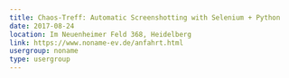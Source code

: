 ```yaml
---
title: Chaos-Treff: Automatic Screenshotting with Selenium + Python
date: 2017-08-24
location: Im Neuenheimer Feld 368, Heidelberg
link: https://www.noname-ev.de/anfahrt.html
usergroup: noname
type: usergroup
---
```

